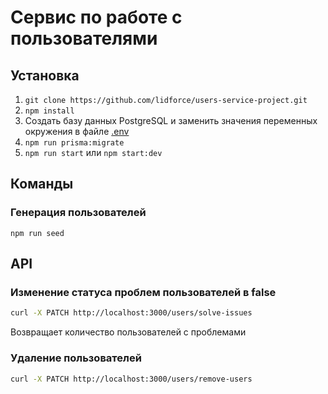 # Сервис по работе с пользователями

## Установка

1. `git clone https://github.com/lidforce/users-service-project.git`
2. `npm install`
3. Создать базу данных PostgreSQL и заменить значения переменных окружения в файле [.env](https://github.com/lidforce/users-service-project/blob/main/.env)
4. `npm run prisma:migrate`
5. `npm run start` или `npm start:dev`
   
## Команды

### Генерация пользователей

`npm run seed`

## API

### Изменение статуса проблем пользователей в false
```bash
curl -X PATCH http://localhost:3000/users/solve-issues
```

Возвращает количество пользователей с проблемами

### Удаление пользователей
```bash
curl -X PATCH http://localhost:3000/users/remove-users
```



